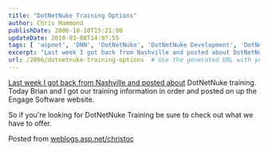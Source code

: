 ```yaml
---
title: "DotNetNuke Training Options"
author: Chris Hammond
publishDate: 2006-10-10T15:21:00
updateDate: 2010-03-08T14:07:55
tags: [ 'aspnet', 'DNN', 'DotNetNuke', 'DotNetNuke Development', 'DotNetNuke Training', 'Training' ]
excerpt: "Last week I got back from Nashville and posted about DotNetNuke training. Today Brian and I got our training information in order and posted on up the Engage Software website. So if you're looking for DotNetNuke Training be sure to check out what we have to offer. Posted from..."
url: /2006/dotnetnuke-training-options  # Use the generated URL with year
---
```

<p><a title="Nashville DotNetNuke Training" target="_blank" href="https://weblogs.asp.net/christoc/archive/2006/10/05/Back-from-Nashville-and-more-DotNetNuke-Training.aspx">Last week I got back from Nashville and posted about</a> DotNetNuke training. Today Brian and I got our training information in order and posted on up the Engage Software website.</p> <p>So if you're looking for DotNetNuke Training be sure to check out what we have to offer.</p> <p>Posted from <a href="https://weblogs.asp.net/christoc/">weblogs.asp.net/christoc</a></p>
